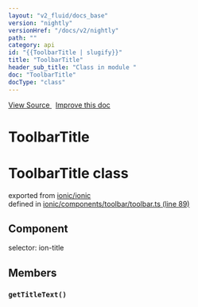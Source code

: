 ```yaml
---
layout: "v2_fluid/docs_base"
version: "nightly"
versionHref: "/docs/v2/nightly"
path: ""
category: api
id: "{{ToolbarTitle | slugify}}"
title: "ToolbarTitle"
header_sub_title: "Class in module "
doc: "ToolbarTitle"
docType: "class"
---
```




<div class="improve-docs">
  <a href='http://github.com/driftyco/ionic2/tree/master/ionic/components/toolbar/toolbar.ts#L88'>
    View Source
  </a>
  &nbsp;
  <a href='http://github.com/driftyco/ionic2/edit/master/ionic/components/toolbar/toolbar.ts#L88'>
    Improve this doc
  </a>
</div>




<h1 class="api-title">

  ToolbarTitle



</h1>







<h1 class="class export">ToolbarTitle <span class="type">class</span></h1>
<p class="module">exported from <a href='undefined'>ionic/ionic</a><br/>
defined in <a href="https://github.com/driftyco/ionic2/tree/master/ionic/components/toolbar/toolbar.ts#L89-L113">ionic/components/toolbar/toolbar.ts (line 89)</a>
</p>
<h2>Component</h2>
  <span>selector: ion-title</span>


<h2>Members</h2>

<div id="getTitleText"></div>
<h3>
  <code>getTitleText()</code>

</h3>














